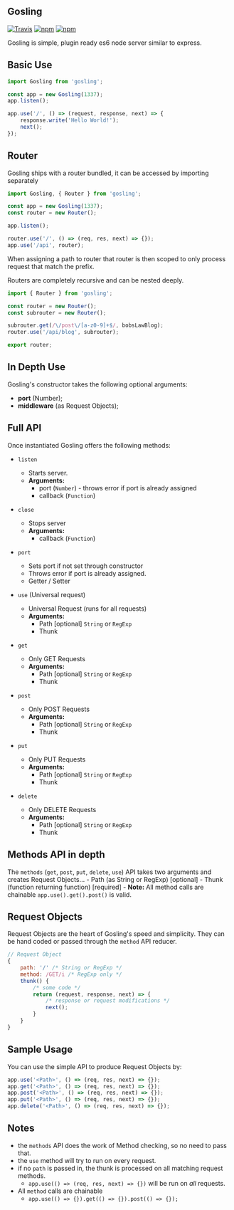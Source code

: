 Gosling
---

[![Travis](https://img.shields.io/travis/tbremer/gosling.svg?maxAge=2592000?style=flat-square)](https://travis-ci.org/tbremer/gosling)
[![npm](https://img.shields.io/npm/v/gosling.svg?maxAge=2592000?style=flat-square)](https://www.npmjs.com/package/gosling)
[![npm](https://img.shields.io/npm/l/gosling.svg?maxAge=2592000?style=flat-square)](https://github.com/tbremer/gosling/blob/master/LICENSE)

Gosling is simple, plugin ready es6 node server similar to express.

## Basic Use

```javascript
import Gosling from 'gosling';

const app = new Gosling(1337);
app.listen();

app.use('/', () => (request, response, next) => {
    response.write('Hello World!');
    next();
});
```

## Router
Gosling ships with a router bundled, it can be accessed by importing separately

```javascript
import Gosling, { Router } from 'gosling';

const app = new Gosling(1337);
const router = new Router();

app.listen();

router.use('/', () => (req, res, next) => {});
app.use('/api', router);

```

When assigning a path to router that router is then scoped to only process request that match the prefix.

Routers are completely recursive and can be nested deeply.

```javascript
import { Router } from 'gosling';

const router = new Router();
const subrouter = new Router();

subrouter.get(/\/post\/[a-z0-9]+$/, bobsLawBlog);
router.use('/api/blog', subrouter);

export router;
```

## In Depth Use
Gosling's constructor takes the following optional arguments:

- **port** (Number);
- **middleware** (as Request Objects);

## Full API
Once instantiated Gosling offers the following methods:

- `listen`
  - Starts server.
  - **Arguments:**
    - port (`Number`) - throws error if port is already assigned
    - callback (`Function`)

- `close`
  - Stops server
  - **Arguments:**
    - callback (`Function`)

- `port`
  - Sets port if not set through constructor
  - Throws error if port is already assigned.
  - Getter / Setter

- `use` (Universal request)
  - Universal Request (runs for all requests)
  - **Arguments:**
    - Path [optional] `String` or `RegExp`
    - Thunk

- `get`
  - Only GET Requests
  - **Arguments:**
    - Path [optional] `String` or `RegExp`
    - Thunk

- `post`
  - Only POST Requests
  - **Arguments:**
    - Path [optional] `String` or `RegExp`
    - Thunk

- `put`
  - Only PUT Requests
  - **Arguments:**
    - Path [optional] `String` or `RegExp`
    - Thunk

- `delete`
  - Only DELETE Requests
  - **Arguments:**
    - Path [optional] `String` or `RegExp`
    - Thunk

## Methods API in depth
The `methods` (`get`, `post`, `put`, `delete`, `use`) API takes two arguments and creates Request Objects…
    - Path (as String or RegExp) [optional]
    - Thunk (function returning function) [required]
    - **Note:** All method calls are chainable `app.use().get().post()` is valid.

## Request Objects
Request Objects are the heart of Gosling's speed and simplicity. They can be hand coded or passed through the `method` API reducer.

```javascript
// Request Object
{
    path: '/' /* String or RegExp */
    method: /GET/i /* RegExp only */
    thunk() {
        /* some code */
        return (request, response, next) => {
            /* response or request modifications */
            next();
        }
    }
}
```

## Sample Usage
You can use the simple API to produce Request Objects by:

```javascript
app.use('<Path>', () => (req, res, next) => {});
app.get('<Path>', () => (req, res, next) => {});
app.post('<Path>', () => (req, res, next) => {});
app.put('<Path>', () => (req, res, next) => {});
app.delete('<Path>', () => (req, res, next) => {});
```

## Notes
- the `methods` API does the work of Method checking, so no need to pass that.
- the `use` method will try to run on every request.
- if no `path` is passed in, the thunk is processed on all matching request methods.
  - `app.use(() => (req, res, next) => {})` will be run on *all* requests.
- All `method` calls are chainable
  - `app.use(() => {}).get(() => {}).post(() => {});`
